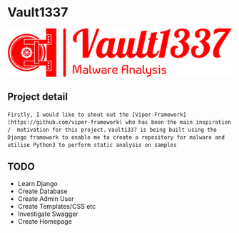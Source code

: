 # Vault1337
![Vault1337 logo](/vault/static/images/logos/png/logo-no-background.png "Vault1337 Logo")
## Project detail
`Firstly, I would like to shout out the [Viper-Framework](https://github.com/viper-framework) who has been the main inspiration /  motivation for this project.`
`Vault1337 is being built using the Django framework to enable me to create a repository for malware and utilise Python3 to perform static analysis on samples`

## TODO

* Learn Django
* Create Database
* Create Admin User
* Create Templates/CSS etc
* Investigate Swagger
* Create Homepage
